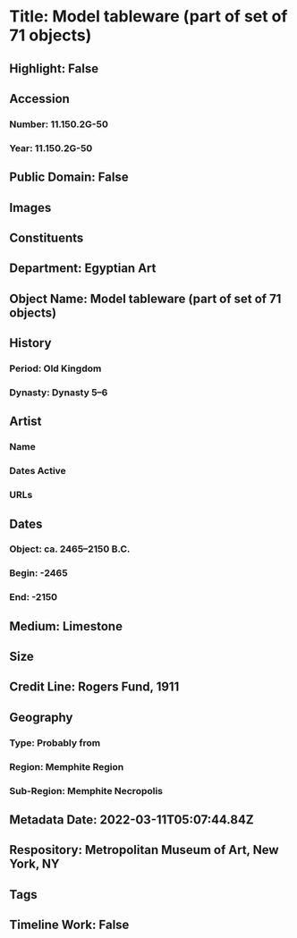 # Title: Model tableware (part of set of 71 objects)
## Highlight: False
## Accession
### Number: 11.150.2G-50
### Year: 11.150.2G-50
## Public Domain: False
## Images
## Constituents
## Department: Egyptian Art
## Object Name: Model tableware (part of set of 71 objects)
## History
### Period: Old Kingdom
### Dynasty: Dynasty 5–6
## Artist
### Name
### Dates Active
### URLs
## Dates
### Object: ca. 2465–2150 B.C.
### Begin: -2465
### End: -2150
## Medium: Limestone
## Size
## Credit Line: Rogers Fund, 1911
## Geography
### Type: Probably from
### Region: Memphite Region
### Sub-Region: Memphite Necropolis
## Metadata Date: 2022-03-11T05:07:44.84Z
## Respository: Metropolitan Museum of Art, New York, NY
## Tags
## Timeline Work: False